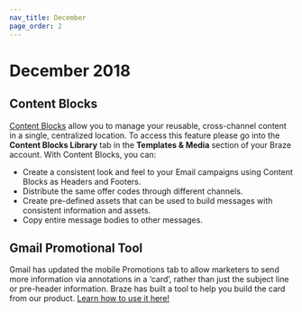 ```yaml
---
nav_title: December
page_order: 2
---
```

# December 2018

## Content Blocks

[Content Blocks]({{site.baseurl}}/user_guide/engagement_tools/templates_and_media/content_blocks/) allow you to manage your reusable, cross-channel content in a single, centralized location. To access this feature please go into the __Content Blocks Library__ tab in the __Templates & Media__ section of your Braze account. With Content Blocks, you can:
 - Create a consistent look and feel to your Email campaigns using Content Blocks as Headers and Footers.
 - Distribute the same offer codes through different channels.
 - Create pre-defined assets that can be used to build messages with consistent information and assets.
 - Copy entire message bodies to other messages.

## Gmail Promotional Tool

Gmail has updated the mobile Promotions tab to allow marketers to send more information via annotations in a ‘card’, rather than just the subject line or pre-header information. Braze has built a tool to help you build the card from our product. [Learn how to use it here!]({{site.baseurl}}/user_guide/message_building_by_channel/email/gmail_promotions_tab/)
